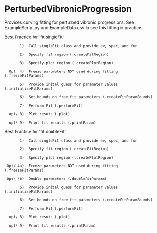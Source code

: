 # PerturbedVibronicProgression
Provides curving fitting for perturbed vibronic progressions. See ExampleScript.py and ExampleData.csv to see this fitting in practice.

Best Practice for 'fit.singleFit'

           1)  Call singleFit class and provide ev, spec, and fun
           
           2)  Specify fit region (.createFitRegion)
           
           3)  Specify plot region (.createPlotRegion)
           
      Opt  4)  Freeze parameters NOT used during fitting (.freezeFitParams)
      
           5)  Provide inital guess for parameter values (.initializeFitParams)
           
           6)  Set bounds on free fit parameters (.createFitParamBounds)
           
           7)  Perform Fit (.performFit)
           
      opt/ 8)  Plot resuts (.plot)
      
      opt\ 9)  Print fit results (.printParam)


Best Practice for 'fit.doubleFit'

           1)  Call singleFit class and provide ev, spec, and fun
           
           2)  Specify fit region (.createFitRegion)
           
           3)  Specify plot region (.createPlotRegion)
           
     Opt/ 4a)  Freeze parameters NOT used during fitting (.freezeFitParams)
     
     Opt\ 4b)  Double parameters (.doubleFitParams)
     
           5)  Provide inital guess for parameter values (.initializeFitParams)
           
           6)  Set bounds on free fit parameters (.createFitParamBounds)
           
           7)  Perform Fit (.performFit)
           
      opt/ 8)  Plot resuts (.plot)
      
      opt\ 9)  Print fit results (.printParam)
